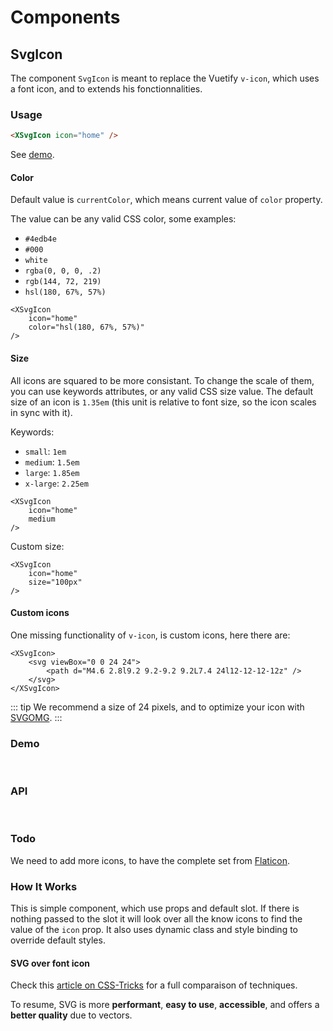 # Components

## SvgIcon

The component `SvgIcon` is meant to replace the Vuetify `v-icon`, which uses a font icon, and to extends his fonctionnalities.

### Usage

```html
<XSvgIcon icon="home" />
```

See [demo](#demo).

#### Color

Default value is `currentColor`, which means current value of `color` property.

The value can be any valid CSS color, some examples:

-   `#4edb4e`
-   `#000`
-   `white`
-   `rgba(0, 0, 0, .2)`
-   `rgb(144, 72, 219)`
-   `hsl(180, 67%, 57%)`

```html{3}
<XSvgIcon
    icon="home"
    color="hsl(180, 67%, 57%)"
/>
```

#### Size

All icons are squared to be more consistant. To change the scale of them, you can use keywords attributes, or any valid CSS size value.
The default size of an icon is `1.35em` (this unit is relative to font size, so the icon scales in sync with it).

Keywords:

-   `small`: `1em`
-   `medium`: `1.5em`
-   `large`: `1.85em`
-   `x-large`: `2.25em`

```html{3}
<XSvgIcon
    icon="home"
    medium
/>
```

Custom size:

```html{3}
<XSvgIcon
    icon="home"
    size="100px"
/>
```

#### Custom icons

One missing functionality of `v-icon`, is custom icons, here there are:

```html{2,3,4}
<XSvgIcon>
    <svg viewBox="0 0 24 24">
        <path d="M4.6 2.8l9.2 9.2-9.2 9.2L7.4 24l12-12-12-12z" />
    </svg>
</XSvgIcon>
```

::: tip
We recommend a size of 24 pixels, and to optimize your icon with [SVGOMG](https://jakearchibald.github.io/svgomg/).
:::

### Demo

<br>
<CodePen
	id="yxRJOO"
	title="SvgIcon"
/>

### API

<br>
<CodePen
	id="qJYJod"
	:height="800"
	title="SvgIcon API"
/>

### Todo

We need to add more icons, to have the complete set from [Flaticon](https://www.flaticon.com/packs/material-design/1).

### How It Works

This is simple component, which use props and default slot. If there is nothing passed to the slot it will look over all the know icons to find the value of the `icon` prop. It also uses dynamic class and style binding to override default styles.

#### SVG over font icon

Check this [article on CSS-Tricks](https://css-tricks.com/icon-fonts-vs-svg/) for a full comparaison of techniques.

To resume, SVG is more **performant**, **easy to use**, **accessible**, and offers a **better quality** due to vectors.
